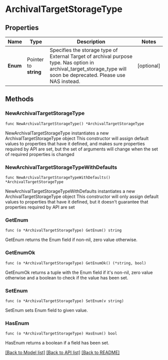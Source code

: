 # ArchivalTargetStorageType

## Properties

Name | Type | Description | Notes
------------ | ------------- | ------------- | -------------
**Enum** | Pointer to **string** | Specifies the storage type of External Target of archival purpose type. Nas option in archival_target_storage_type will soon be deprecated. Please use NAS instead. | [optional] 

## Methods

### NewArchivalTargetStorageType

`func NewArchivalTargetStorageType() *ArchivalTargetStorageType`

NewArchivalTargetStorageType instantiates a new ArchivalTargetStorageType object
This constructor will assign default values to properties that have it defined,
and makes sure properties required by API are set, but the set of arguments
will change when the set of required properties is changed

### NewArchivalTargetStorageTypeWithDefaults

`func NewArchivalTargetStorageTypeWithDefaults() *ArchivalTargetStorageType`

NewArchivalTargetStorageTypeWithDefaults instantiates a new ArchivalTargetStorageType object
This constructor will only assign default values to properties that have it defined,
but it doesn't guarantee that properties required by API are set

### GetEnum

`func (o *ArchivalTargetStorageType) GetEnum() string`

GetEnum returns the Enum field if non-nil, zero value otherwise.

### GetEnumOk

`func (o *ArchivalTargetStorageType) GetEnumOk() (*string, bool)`

GetEnumOk returns a tuple with the Enum field if it's non-nil, zero value otherwise
and a boolean to check if the value has been set.

### SetEnum

`func (o *ArchivalTargetStorageType) SetEnum(v string)`

SetEnum sets Enum field to given value.

### HasEnum

`func (o *ArchivalTargetStorageType) HasEnum() bool`

HasEnum returns a boolean if a field has been set.


[[Back to Model list]](../README.md#documentation-for-models) [[Back to API list]](../README.md#documentation-for-api-endpoints) [[Back to README]](../README.md)


